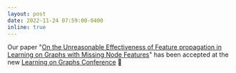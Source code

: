 ```yaml
---
layout: post
date: 2022-11-24 07:59:00-0400
inline: true
---
```


Our paper "[On the Unreasonable Effectiveness of Feature propagation in Learning on Graphs with Missing Node Features](https://arxiv.org/abs/2111.12128)" has been accepted at the new [Learning on Graphs Conference](https://logconference.org/) 🎉